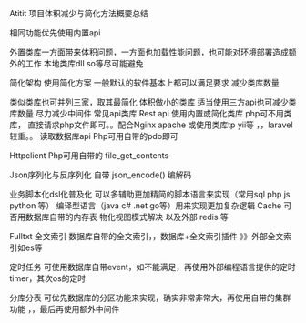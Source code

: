 Atitit 项目体积减少与简化方法概要总结




相同功能优先使用内置api

外置类库一方面带来体积问题，一方面也加载性能问题，也可能对环境部署造成额外的工作
本地类库dll so等尽可能避免

简化架构  使用简化方案
一般默认的软件基本上都可以满足要求
减少类库数量

类似类库也可并列三家，取其最简化 体积做小的类库
适当使用三方api也可减少类库数量
尽力减少中间件
常见api类库
Rest api
使用内置或简化类库   php可不用类库， 直接请求php文件即可。。配合Nginx apache
或使用类库tp yii等 ，，laravel较重。。
读取数据库api
Php可用自带的pdo即可 

Httpclient
Php可用自带的 file_get_contents


Json序列化与反序列化
自带 json_encode()  编解码

业务脚本化dsl化普及化
 可以多辅助更加精简的脚本语言来实现（常用sql php js python 等）
编译型语言（java c# .net go等）用来实现更加复杂逻辑
Cache
可否用数据库自带的内存表 物化视图模式解决 
以及外部 redis 等 

Fulltxt 全文索引
数据库自带的全文索引，，数据库+全文索引插件  》》外部全文索引如es等

定时任务
可使用数据库自带event，如不能满足，再使用外部编程语言提供的定时timer，其次os的定时

分库分表
可优先数据库的分区功能来实现，确实非常非常大，再使用自带的集群功能  ，，最后再使用额外中间件

